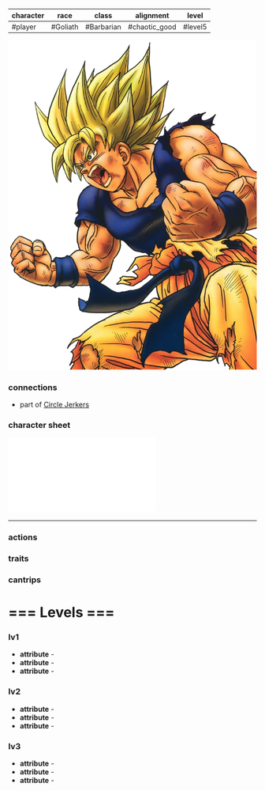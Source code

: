 | character | race     | class      | alignment     | level   |
| --------- | -------- | ---------- | ------------- | ------- |
| #player   | #Goliath | #Barbarian | #chaotic_good | #level5 |

![img-broly](_attachments/img-broly.webp)
### connections
- part of [Circle Jerkers](Matter%20Campaign📁/Clans⚔/Circle%20Jerkers.md)

### character sheet
![Broly_-_Lvl_5_2](_attachments/Broly_-_Lvl_5_2.pdf)

---
### actions
### traits
### cantrips

# === Levels ===
### lv1
- **attribute** - 
- **attribute** - 
- **attribute** - 

### lv2
- **attribute** - 
- **attribute** - 
- **attribute** - 

### lv3
- **attribute** - 
- **attribute** - 
- **attribute** - 
